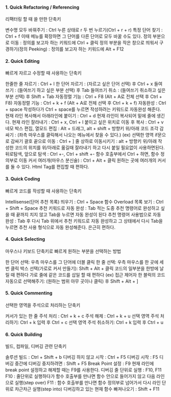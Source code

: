 #### 1. Quick Refactoring / Referencing
리팩터링 할 때 쓸 만한 단축키

변수명 모두 바꿔주기 : Ctrl 누른 상태로 r 두 번 누르기(Ctrl + r + r)
특정 단어 찾기 : Ctrl + f
이때 메뉴를 확장하면 그 단어를 다른 단어로 모두 바꿀 수도 있다.
정의 부분으로 이동 : 정의를 보고자 하는 키워드에 Ctrl + 클릭
정의 부분을 작은 창으로 띄워서 구경하기(정의 Peeking) : 정의를 보고자 하는 키워드에 Alt + F12

#### 2. Quick Editing
빠르게 자르고 수정할 때 사용하는 단축키

한줄한 줄 자르기 : Ctrl + l
한 단어 자르기 : (자르고 싶은 단어 선택) 후 Ctrl + x
들여쓰기 : (들여쓰기 하고 싶은 부분 선택) 후 Tab
들여쓰기 취소 : (들여쓰기 취소하고 싶은 부분 선택) 후 Shift + Tab
자동정렬 기능 : Ctrl + F8
(Alt + A로 전체 선택 후 Ctrl + F8)
자동정렬 기능 : Ctrl + k + f
(Alt + A로 전체 선택 후 Ctrl + k + f)
자동완성 : Ctrl + space
작성하다가 Ctrl + space를 누르면 작성하려는 키워드로 자동완성 해준다.
현재 라인 복사해서 아래라인에 붙이기 : Ctrl + d
현재 라인이 복사되어 밑에 줄에 생긴다.
현재 라인 잘라내기 : Ctrl + x, Ctrl + l
붙이고 싶은 위치로 이동 후 복사 : Ctrl + v
네모 박스 편집, 열모드 편집 : Alt + 드래그, alt + shift + 방향키 위/아래
코드 조각 감싸기 : (좌측 마우스를 클릭해서 나오는 메뉴에서 찾을 수 있다.)
(ex) 선택한 영역 if문으로 감싸기
괄호 끝으로 이동 : Ctrl + ]
줄 상하로 이동시키기 : alt + 방향키 위/아래
작성한 코드의 위치를 위/아래로 옮길때 잘라내기 하고 다시 붙일 필요없이 사용하면된다.
뒤로탐색, 앞으로 탐색 : Ctrl +-, Ctrl + shift +-
함수 호출부에서 Ctrl + 하면, 함수 정의부로 이동
커서 여러개(마우스 분신술) : Ctrl + Alt + 클릭
원하는 곳에 여러개의 커서를 둘 수 있다.
Html Tag를 편집할 때 편하다.

#### 3. Quick Coding
빠르게 코드를 작성할 때 사용하는 단축키

Intellisense(단어 추천 목록) 띄우기 : Ctrl + Space
함수 Overload 목록 보기 : Ctrl + Shift + Space
추천 키워드로 자동 완성 : Tab
적는 도중 추천 명령어로 완성하고 싶을 때 끝까지 치지 않고 Tab을 누르면 자동 완성이 된다
추천 명령어 사용법으로 자동 완성 : Tab 후 다시 Tab
위에서 추천 키워드로 자동 완성하고 그 상태에서 다시 Tab을 누르면 추천 사용 형식으로 자동 완성해준다. 은근히 편하다.

#### 4. Quick Selecting
마우스나 키보드 단축키로 빠르게 원하는 부분을 선택하는 방법

한 단어 선택: 우측 마우스를 그 단어에 더블 클릭
한 줄 선택: 우측 마우스를 한 곳에 세 번 클릭
박스 선택(가로로 커서 만들기): Shift + Alt + 클릭
코드의 일부분을 한방에 날릴 때 편하다
가로 줄에 같은 코드를 삽일 할 때 편하다 (ex) 접근 제어자
한 블럭의 코드 자동으로 선택해주기: (원하는 범위 아무 곳이나 클릭) 후 Shift + Alt + ]

#### 5. Quick Commenting
선택한 영역을 주석으로 처리하는 단축키

커서가 있는 한 줄 주석 처리 : Ctrl + k + c
주석 해제 : Ctrl + k + u
선택 영역 주석 처리하기: Ctrl + k 입력 후 Ctrl + c
선택 영역 주석 취소하기: Ctrl + k 입력 후 Ctrl + u

#### 6. Quick Building
빌드, 컴파일, 디버깅 관련 단축키

솔루션 빌드 : Ctrl + Shift + b
디버깅 하지 않고 시작 : Ctrl + F5
디버깅 시작 : F5
디버깅 중간에 디버깅 중지하려면 : Shift + F5
Break Point 설정 : F9
현재 라인에 break point 설정하고 해제할 때는 F9를 사용한다.
디버깅 줄 단위로 실행 : F10, F11
F10 : 줄단위로 실행하다가 함수 호출부를 만나면 함수 안으로 들어가지 않고 다음 라인으로 실행(step over)
F11 : 함수 호출부를 만나면 함수 정의부로 넘어가서 다시 라인 단위로 차근차근 실행(step into)
디버깅하고 있는 현재 함수 빠져나오기 : Shift + F11
